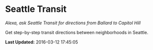 # Seattle Transit
*Alexa, ask Seattle Transit for directions from Ballard to Capitol Hill*

Get step-by-step transit directions between neighborhoods in Seattle.

**Last Updated:** 2016-03-12 17:45:05